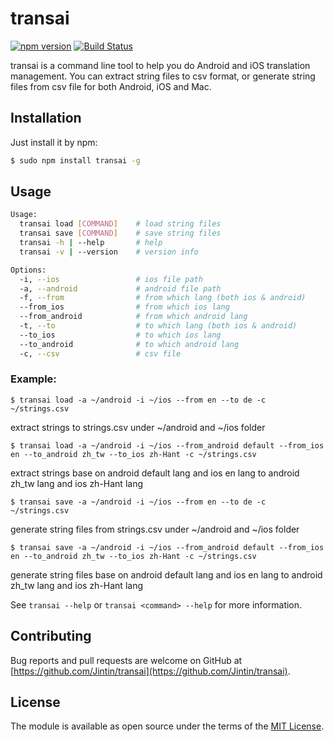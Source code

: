 # transai
[![npm version](https://badge.fury.io/js/transai.svg)](http://badge.fury.io/js/transai) [![Build Status](https://travis-ci.org/Jintin/transai.svg?branch=master)](https://travis-ci.org/Jintin/transai)

transai is a command line tool to help you do Android and iOS translation management. You can extract string files to csv format, or generate string files from csv file for both Android, iOS and Mac.

## Installation
Just install it by npm:

```bash
$ sudo npm install transai -g
```

## Usage

```bash
Usage:
  transai load [COMMAND]    # load string files
  transai save [COMMAND]    # save string files
  transai -h | --help       # help
  transai -v | --version    # version info

Options:
  -i, --ios                 # ios file path
  -a, --android             # android file path
  -f, --from                # from which lang (both ios & android)
  --from_ios                # from which ios lang
  --from_android            # from which android lang
  -t, --to                  # to which lang (both ios & android)
  --to_ios                  # to which ios lang
  --to_android              # to which android lang
  -c, --csv                 # csv file
```

### Example:
`$ transai load -a ~/android -i ~/ios --from en --to de -c ~/strings.csv`

extract strings to strings.csv under ~/android and ~/ios folder

`$ transai load -a ~/android -i ~/ios --from_android default --from_ios en --to_android zh_tw --to_ios zh-Hant -c ~/strings.csv`

extract strings base on android default lang and ios en lang to android zh_tw lang and ios zh-Hant lang

`$ transai save -a ~/android -i ~/ios --from en --to de -c ~/strings.csv`

generate string files from strings.csv under ~/android and ~/ios folder

`$ transai save -a ~/android -i ~/ios --from_android default --from_ios en --to_android zh_tw --to_ios zh-Hant -c ~/strings.csv`

generate string files base on android default lang and ios en lang to android zh_tw lang and ios zh-Hant lang

See `transai --help` or `transai <command> --help` for more information.

## Contributing
Bug reports and pull requests are welcome on GitHub at [https://github.com/Jintin/transai](https://github.com/Jintin/transai).

## License
The module is available as open source under the terms of the [MIT License](http://opensource.org/licenses/MIT).

